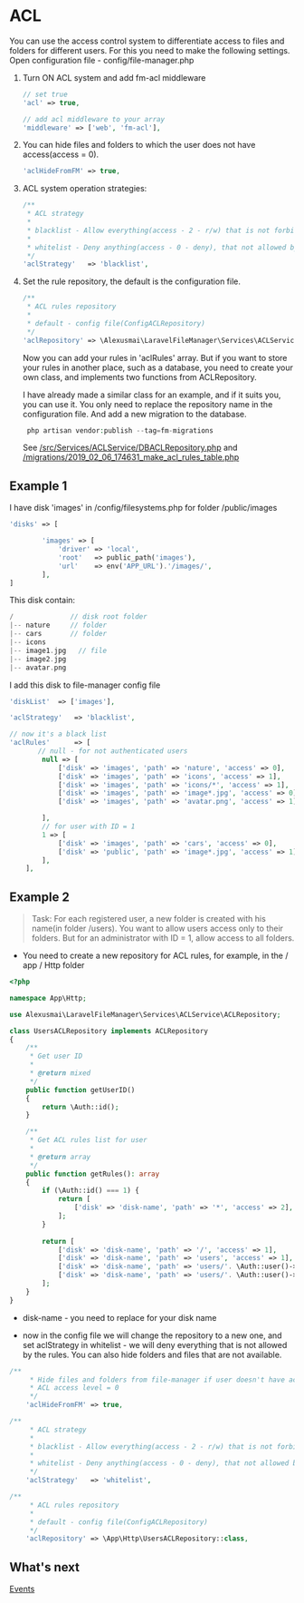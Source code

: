 # ACL

You can use the access control system to differentiate access to files and folders for different users.
For this you need to make the following settings.
Open configuration file - config/file-manager.php

1. Turn ON ACL system and add fm-acl middleware

    ```php
    // set true
    'acl' => true,
 
    // add acl middleware to your array
    'middleware' => ['web', 'fm-acl'],
    ```

2. You can hide files and folders to which the user does not have access(access = 0).

    ```php
    'aclHideFromFM' => true,
    ```
3. ACL system operation strategies:

    ```php
    /**
     * ACL strategy
     *
     * blacklist - Allow everything(access - 2 - r/w) that is not forbidden by the ACL rules list
     *
     * whitelist - Deny anything(access - 0 - deny), that not allowed by the ACL rules list
     */
    'aclStrategy'   => 'blacklist',
    ```

4. Set the rule repository, the default is the configuration file.
   
   ```php
   /**
    * ACL rules repository
    *
    * default - config file(ConfigACLRepository)
    */
   'aclRepository' => \Alexusmai\LaravelFileManager\Services\ACLService\ConfigACLRepository::class,
   ```
   
   Now you can add your rules in 'aclRules' array. But if you want to store your rules in another place, such as a database, you need to create your own class, and implements two functions from ACLRepository.
   
   I have already made a similar class for an example, and if it suits you, you can use it. You only need to replace the repository name in the configuration file. And add a new migration to the database.
   
   ```php
    php artisan vendor:publish --tag=fm-migrations
    ```
   
   See [/src/Services/ACLService/DBACLRepository.php](../src/Services/ACLService/DBACLRepository.php) and [/migrations/2019_02_06_174631_make_acl_rules_table.php](./../migrations/2019_02_06_174631_make_acl_rules_table.php)
   
## Example 1

I have disk 'images' in /config/filesystems.php for folder /public/images

```php
'disks' => [

        'images' => [
            'driver' => 'local',
            'root'   => public_path('images'),
            'url'    => env('APP_URL').'/images/',
        ],
]
```

This disk contain:

```php
/              // disk root folder
|-- nature     // folder
|-- cars       // folder
|-- icons
|-- image1.jpg   // file
|-- image2.jpg
|-- avatar.png
```

I add this disk to file-manager config file

```php
'diskList'  => ['images'],

'aclStrategy'   => 'blacklist',

// now it's a black list
'aclRules'      => [
       // null - for not authenticated users
        null => [
            ['disk' => 'images', 'path' => 'nature', 'access' => 0],      // guest don't have access for this folder
            ['disk' => 'images', 'path' => 'icons', 'access' => 1],       // only read - guest can't change folder - rename, delete
            ['disk' => 'images', 'path' => 'icons/*', 'access' => 1],     // only read all files and foders in this folder
            ['disk' => 'images', 'path' => 'image*.jpg', 'access' => 0],  // can't read and write (preview, rename, delete..)
            ['disk' => 'images', 'path' => 'avatar.png', 'access' => 1],  // only read (view)

        ],
        // for user with ID = 1
        1 => [
            ['disk' => 'images', 'path' => 'cars', 'access' => 0],        // don't have access
            ['disk' => 'public', 'path' => 'image*.jpg', 'access' => 1],  // only read (view)
        ],
    ],
```

## Example 2

> Task: For each registered user, a new folder is created with his name(in folder /users). You want to allow users access only to their folders. But for an administrator with ID = 1, allow access to all folders.

- You need to create a new repository for ACL rules, for example, in the / app / Http folder

```php
<?php

namespace App\Http;

use Alexusmai\LaravelFileManager\Services\ACLService\ACLRepository;

class UsersACLRepository implements ACLRepository
{
    /**
     * Get user ID
     *
     * @return mixed
     */
    public function getUserID()
    {
        return \Auth::id();
    }

    /**
     * Get ACL rules list for user
     *
     * @return array
     */
    public function getRules(): array
    {
        if (\Auth::id() === 1) {
            return [
                ['disk' => 'disk-name', 'path' => '*', 'access' => 2],
            ];
        }
        
        return [
            ['disk' => 'disk-name', 'path' => '/', 'access' => 1],                                  // main folder - read
            ['disk' => 'disk-name', 'path' => 'users', 'access' => 1],                              // only read
            ['disk' => 'disk-name', 'path' => 'users/'. \Auth::user()->name, 'access' => 1],        // only read
            ['disk' => 'disk-name', 'path' => 'users/'. \Auth::user()->name .'/*', 'access' => 2],  // read and write
        ];
    }
}
```

- disk-name - you need to replace for your disk name

- now in the config file we will change the repository to a new one, and set aclStrategy in whitelist - we will deny everything that is not allowed by the rules. You can also hide folders and files that are not available.

```php
/**
     * Hide files and folders from file-manager if user doesn't have access
     * ACL access level = 0
     */
    'aclHideFromFM' => true,

/**
     * ACL strategy
     *
     * blacklist - Allow everything(access - 2 - r/w) that is not forbidden by the ACL rules list
     *
     * whitelist - Deny anything(access - 0 - deny), that not allowed by the ACL rules list
     */
    'aclStrategy'   => 'whitelist',

/**
     * ACL rules repository
     *
     * default - config file(ConfigACLRepository)
     */
    'aclRepository' => \App\Http\UsersACLRepository::class,
```


## What's next

[Events](./events.md)
